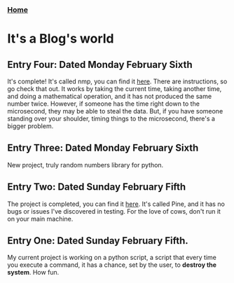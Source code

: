 ### [Home](https://thycowlord.github.io)

# It's a Blog's world

## Entry Four: Dated Monday February Sixth
It's complete! It's called nmp, you can find it [here](https://github.com/ThyCowLord/nmp).
There are instructions, so go check that out. It works by taking the current time, taking another time, and doing a mathematical operation, and it has not produced the same number twice. However, if someone has the time right down to the microsecond, they may be able to steal the data. But, if you have someone standing over your shoulder, timing things to the microsecond, there's a bigger problem. 

## Entry Three: Dated Monday February Sixth
New project, truly random numbers library for python.

## Entry Two: Dated Sunday February Fifth
The project is completed, you can find it [here](https://thycowlord.github.io/pine). It's called Pine, and it has no bugs or issues I've discovered in testing. For the love of cows, don't run it on your main machine.


## Entry One: Dated Sunday February Fifth.
My current project is working on a python script, a script that every time you execute a command, it has a chance, set by the user, to __destroy the system__. How fun.
